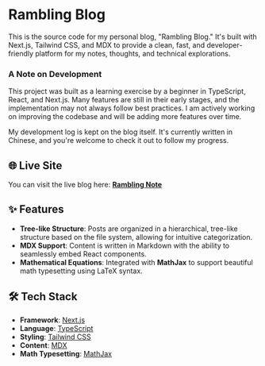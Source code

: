 # Rambling Blog

This is the source code for my personal blog, "Rambling Blog." It's built with Next.js, Tailwind CSS, and MDX to provide a clean, fast, and developer-friendly platform for my notes, thoughts, and technical explorations.

### A Note on Development

This project was built as a learning exercise by a beginner in TypeScript, React, and Next.js. Many features are still in their early stages, and the implementation may not always follow best practices. I am actively working on improving the codebase and will be adding more features over time.

My development log is kept on the blog itself. It's currently written in Chinese, and you're welcome to check it out to follow my progress.

## 🌐 Live Site

You can visit the live blog here: **[Rambling Note](https://rambling-blog.vercel.app)**


## ✨ Features

*   **Tree-like Structure**: Posts are organized in a hierarchical, tree-like structure based on the file system, allowing for intuitive categorization.
*   **MDX Support**: Content is written in Markdown with the ability to seamlessly embed React components.
*   **Mathematical Equations**: Integrated with **MathJax** to support beautiful math typesetting using LaTeX syntax.

## 🛠️ Tech Stack

*   **Framework**: [Next.js](https://nextjs.org/)
*   **Language**: [TypeScript](https://www.typescriptlang.org/)
*   **Styling**: [Tailwind CSS](https://tailwindcss.com/)
*   **Content**: [MDX](https://mdxjs.com/)
*   **Math Typesetting**: [MathJax](https://www.mathjax.org/)
